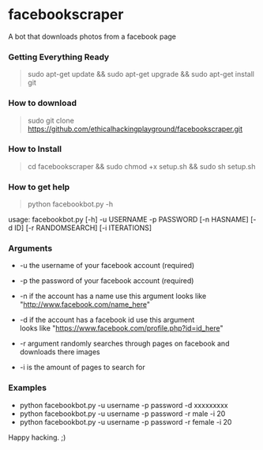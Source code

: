 # facebookscraper

A bot that downloads photos from a facebook page

### Getting Everything Ready
> sudo apt-get update && sudo apt-get upgrade && sudo apt-get install git

### How to download 
> sudo git clone https://github.com/ethicalhackingplayground/facebookscraper.git


### How to Install

> cd facebookscraper && sudo chmod +x setup.sh && sudo sh setup.sh

### How to get help
> python facebookbot.py -h

usage: facebookbot.py [-h] -u USERNAME -p PASSWORD [-n HASNAME] [-d ID]
                      [-r RANDOMSEARCH] [-i ITERATIONS]
                
                   
### Arguments

- -u the username of your facebook account (required)

- -p the password of your facebook account (required)

- -n if the account has a name use this argument 
looks like "http://www.facebook.com/name_here"

- -d if the account has a facebook id use this argument   
looks like "https://www.facebook.com/profile.php?id=id_here"

- -r argument randomly searches through pages on facebook and downloads there images

- -i is the amount of pages to search for


### Examples

- python facebookbot.py -u username -p password -d xxxxxxxxx 
- python facebookbot.py -u username -p password -r male -i 20
- python facebookbot.py -u username -p password -r female -i 20


Happy hacking. ;)


